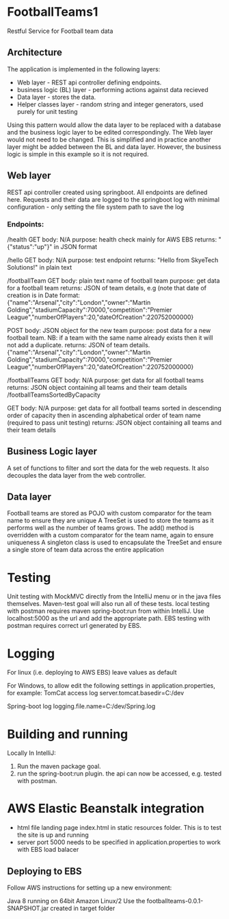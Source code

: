 # FootballTeams1
Restful Service for Football team data

## Architecture
The application is implemented in the following layers:

* Web layer - REST api controller defining endpoints.
* business logic (BL) layer - performing actions against data recieved
* Data layer - stores the data.
* Helper classes layer - random string and integer generators, used purely for unit testing

Using this pattern would allow the data layer to be replaced with a database and the business logic layer to be edited correspondingly. The Web layer would not need to be changed. This is simplified and in practice another layer might be added between the BL and data layer. However, the business logic is simple in this example so it is not required.

## Web layer
REST api controller created using springboot.
All endpoints are defined here.
Requests and their data are logged to the springboot log with minimal configuration - only setting the file system path to save the log

### Endpoints:

/health
GET
body: N/A
purpose: health check mainly for AWS EBS
returns: "{"status":"up"}" in JSON format

/hello
GET
body: N/A
purpose: test endpoint
returns: "Hello from SkyeTech Solutions!" in plain text

/footballTeam
GET
body: plain text name of football team
purpose: get data for a football team
returns: JSON of team details, e.g (note that date of creation is in Date format: {"name":"Arsenal","city":"London","owner":"Martin Golding","stadiumCapacity":70000,"competition":"Premier League","numberOfPlayers":20,"dateOfCreation":220752000000}

POST
body: JSON object for the new team
purpose: post data for a new football team. NB: if a team with the same name already exists then it will not add a duplicate.
returns: JSON of team details.
{"name":"Arsenal","city":"London","owner":"Martin Golding","stadiumCapacity":70000,"competition":"Premier League","numberOfPlayers":20,"dateOfCreation":220752000000}

/footballTeams
GET
body: N/A
purpose: get data for all football teams
returns: JSON object containing all teams and their team details
/footballTeamsSortedByCapacity

GET
body: N/A
purpose: get data for all football teams sorted in descending order of capacity then in ascending alphabetical order of team name (required to pass unit testing)
returns: JSON object containing all teams and their team details

## Business Logic layer
A set of functions to filter and sort the data for the web requests. It also decouples the data layer from the web controller.

## Data layer
Football teams are stored as POJO with custom comparator for the team name to ensure they are unique
A TreeSet is used to store the teams as it performs well as the number of teams grows. The add() method is overridden with a custom comparator for the team name, again to ensure uniqueness
A singleton class is used to encapsulate the TreeSet and ensure a single store of team data across the entire application

# Testing
Unit testing with MockMVC directly from the IntelliJ menu or in the java files themselves. Maven-test goal will also run all of these tests.
local testing with postman requires maven spring-boot:run from within IntelliJ. Use localhost:5000 as the url and add the appropriate path.
EBS testing with postman requires correct url generated by EBS.

# Logging
For linux (i.e. deploying to AWS EBS) leave values as default

For Windows, to allow edit the following settings in application.properties, for example: TomCat access log server.tomcat.basedir=C:/dev

Spring-boot log logging.file.name=C:/dev/Spring.log

# Building and running
Locally In IntelliJ:
1. Run the maven package goal.
2. run the spring-boot:run plugin.
the api can now be accessed, e.g. tested with postman.

# AWS Elastic Beanstalk integration
* html file landing page index.html in static resources folder. This is to test the site is up and running
* server port 5000 needs to be specified in application.properties to work with EBS load balacer

##  Deploying to EBS
Follow AWS instructions for setting up a new environment:

Java 8 running on 64bit Amazon Linux/2
Use the footballteams-0.0.1-SNAPSHOT.jar created in target folder
